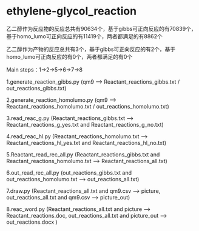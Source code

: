 # ethylene-glycol_reaction

乙二醇作为反应物的反应总共有90634个，基于gibbs可正向反应的有70839个，基于homo_lumo可正向反应的有11419个，两者都满足的有8862个

乙二醇作为产物的反应总共有3个，基于gibbs可正向反应的有2个，基于homo_lumo可正向反应的有0个，两者都满足的有0个

Main steps：1->2->5->6->7->8

1.generate_reaction_gibbs.py (qm9 --> Reactant_reactions_gibbs.txt / out_reactions_gibbs.txt)

2.generate_reaction_homolumo.py (qm9 --> Reactant_reactions_homolumo.txt / out_reactions_homolumo.txt)

3.read_reac_g.py (Reactant_reactions_gibbs.txt --> Reactant_reactions_g_yes.txt and Reactant_reactions_g_no.txt)

4.read_reac_hl.py (Reactant_reactions_homolumo.txt --> Reactant_reactions_hl_yes.txt and Reactant_reactions_hl_no.txt)

5.Reactant_read_rec_all.py (Reactant_reactions_gibbs.txt and Reactant_reactions_homolumo.txt --> Reactant_reactions_all.txt)

6.out_read_rec_all.py (out_reactions_gibbs.txt and out_reactions_homolumo.txt --> out_reactions_all.txt)

7.draw.py (Reactant_reactions_all.txt and qm9.csv --> picture, out_reactions_all.txt and qm9.csv --> picture_out)

8.reac_word.py (Reactant_reactions_all.txt and picture --> Reactant_reactions.doc, out_reactions_all.txt and picture_out --> out_reactions.docx )

